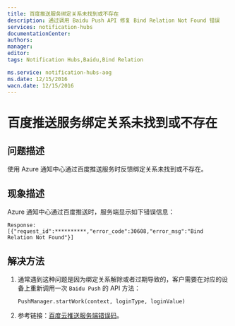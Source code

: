 ```yaml
---
title: 百度推送服务绑定关系未找到或不存在
description: 通过调用 Baidu Push API 修复 Bind Relation Not Found 错误
services: notification-hubs
documentationCenter: 
authors: 
manager: 
editor: 
tags: Notification Hubs,Baidu,Bind Relation

ms.service: notification-hubs-aog
ms.date: 12/15/2016
wacn.date: 12/15/2016
---
```


# 百度推送服务绑定关系未找到或不存在

## 问题描述

使用 Azure 通知中心通过百度推送服务时反馈绑定关系未找到或不存在。

## 现象描述

Azure 通知中心通过百度推送时，服务端显示如下错误信息：

	Response:[{"request_id":**********,"error_code":30608,"error_msg":"Bind Relation Not Found"}]

## 解决方法

1.	通常遇到这种问题是因为绑定关系解除或者过期导致的，客户需要在对应的设备上重新调用一次 `Baidu Push` 的 API 方法：

		PushManager.startWork(context, loginType, loginValue)

2.	参考链接：[百度云推送服务端错误码](http://push.baidu.com/doc/restapi/error_code)。


